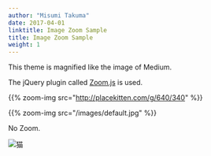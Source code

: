 ```yaml
---
author: "Misumi Takuma"
date: 2017-04-01
linktitle: Image Zoom Sample
title: Image Zoom Sample
weight: 1
---
```


This theme is magnified like the image of Medium.

The jQuery plugin called [Zoom.js](https://github.com/fat/zoom.js/) is used.

{{% zoom-img src="http://placekitten.com/g/640/340" %}}

{{% zoom-img src="/images/default.jpg" %}}

No Zoom.

![猫](http://placekitten.com/g/1000/700 "サンプル")
